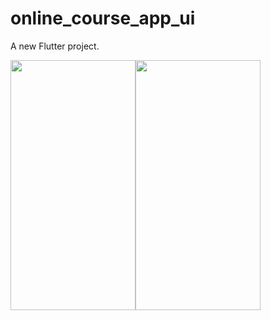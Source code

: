 # online_course_app_ui

A new Flutter project.

<img src="https://user-images.githubusercontent.com/26844387/168010608-cb8b94b1-cf31-4d13-8580-0a7a2d6e18e6.png" width="200" height="400" /><img src="https://user-images.githubusercontent.com/26844387/168010578-7f14bf26-c478-4773-9203-cfcd3c23c40c.png" width="200" height="400" />  

